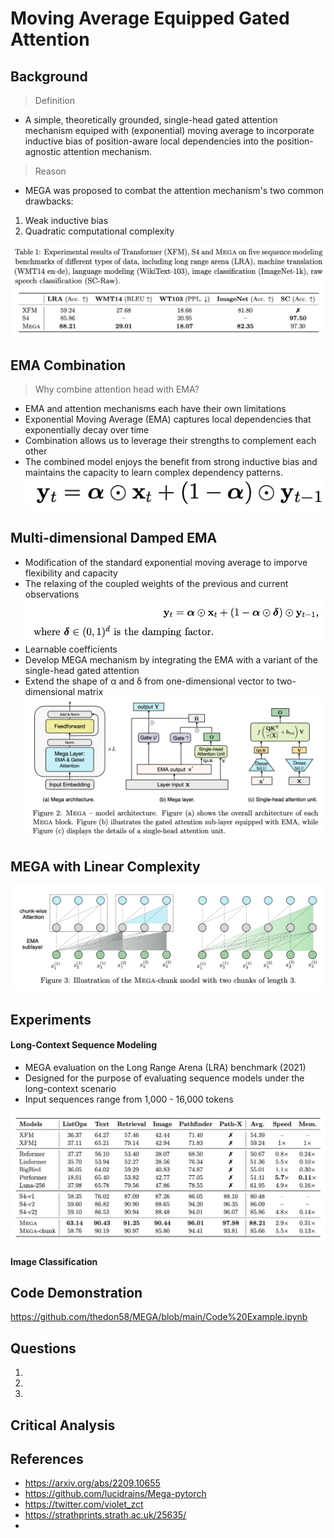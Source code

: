 # Moving Average Equipped Gated Attention

## Background

> Definition
* A simple, theoretically grounded, single-head gated attention mechanism equiped with (exponential) moving average to incorporate inductive bias of position-aware local dependencies into the position-agnostic attention mechanism.

> Reason
* MEGA was proposed to combat the attention mechanism's two common drawbacks:
1. Weak inductive bias
2. Quadratic computational complexity

![GitHub Logo](/Images/XFM.png)


## EMA Combination
> Why combine attention head with EMA?
* EMA and attention mechanisms each have their own limitations
* Exponential Moving Average (EMA) captures local dependencies that exponentially decay over time
* Combination allows us to leverage their strengths to complement each other
* The combined model enjoys the benefit from strong inductive bias and maintains the capacity to learn complex dependency patterns.
![GitHub Logo](/Images/EMA.png)


## Multi-dimensional Damped EMA
* Modification of the standard exponential moving average to imporve flexibility and capacity
* The relaxing of the coupled weights of the previous and current observations
![GitHub Logo](/Images/Damped.png)
* Learnable coefficients
* Develop MEGA mechanism by integrating the EMA with a variant of the single-head gated attention
* Extend the shape of α and δ from one-dimensional vector to two-dimensional matrix
![GitHub Logo](/Images/MEGA.png)


## MEGA with Linear Complexity

![GitHub Logo](/Images/MEGA_Chunk.png)


## Experiments



#### Long-Context Sequence Modeling
* MEGA evaluation on the Long Range Arena (LRA) benchmark (2021)
* Designed for the purpose of evaluating sequence models under the long-context scenario
* Input sequences range from 1,000 - 16,000 tokens

![GitHub Logo](/Images/LRA.png)


#### Image Classification



## Code Demonstration

https://github.com/thedon58/MEGA/blob/main/Code%20Example.ipynb


## Questions

1.
2.
3.

## Critical Analysis



## References
* https://arxiv.org/abs/2209.10655
* https://github.com/lucidrains/Mega-pytorch
* https://twitter.com/violet_zct
* https://strathprints.strath.ac.uk/25635/
* 
